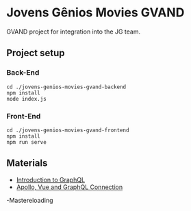 # Jovens Gênios Movies GVAND
GVAND project for integration into the JG team.

## Project setup

### Back-End
```
cd ./jovens-genios-movies-gvand-backend
npm install
node index.js
```
### Front-End
```
cd ./jovens-genios-movies-gvand-frontend
npm install
npm run serve
```

## Materials

* [Introduction to GraphQL](https://graphql.org/learn/)
* [Apollo, Vue and GraphQL Connection](https://www.youtube.com/watch?v=CXyFs5wWask)


-Mastereloading